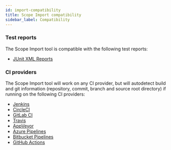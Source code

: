 ```yaml
---
id: import-compatibility
title: Scope Import compatibility
sidebar_label: Compatibility
---
```


### Test reports

The Scope Import tool is compatible with the following test reports:

- [JUnit XML Reports](https://github.com/junit-team/junit5/blob/master/platform-tests/src/test/resources/jenkins-junit.xsd)

### CI providers

The Scope Import tool will work on any CI provider, but will autodetect build and git information
(repository, commit, branch and source root directory) if running on the following CI providers:

- [Jenkins](https://jenkins.io/)
- [CircleCI](https://circleci.com/)
- [GitLab CI](https://docs.gitlab.com/ee/ci/)
- [Travis](https://travis-ci.org/)
- [AppVeyor](https://www.appveyor.com/)
- [Azure Pipelines](https://azure.microsoft.com/en-us/services/devops/pipelines/)
- [Bitbucket Pipelines](https://bitbucket.org/product/features/pipelines)
- [GitHub Actions](https://github.com/features/actions)
